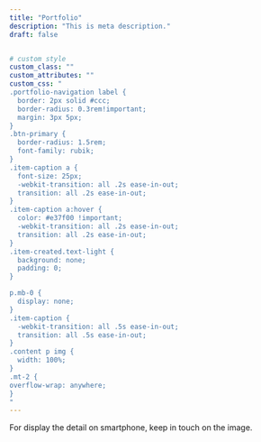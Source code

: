 ```yaml
---
title: "Portfolio"
description: "This is meta description."
draft: false


# custom style
custom_class: ""
custom_attributes: ""
custom_css: "
.portfolio-navigation label {
  border: 2px solid #ccc;
  border-radius: 0.3rem!important;
  margin: 3px 5px;
}
.btn-primary {
  border-radius: 1.5rem;
  font-family: rubik;
}
.item-caption a {
  font-size: 25px;
  -webkit-transition: all .2s ease-in-out;
  transition: all .2s ease-in-out;
}
.item-caption a:hover {
  color: #e37f00 !important;
  -webkit-transition: all .2s ease-in-out;
  transition: all .2s ease-in-out;
}
.item-created.text-light {
  background: none;
  padding: 0;
}

p.mb-0 {
  display: none;
}
.item-caption {
  -webkit-transition: all .5s ease-in-out;
  transition: all .5s ease-in-out;
}
.content p img {
  width: 100%;
}
.mt-2 {
overflow-wrap: anywhere;
}
"
---
```


For display the detail on smartphone, keep in touch on the image.
